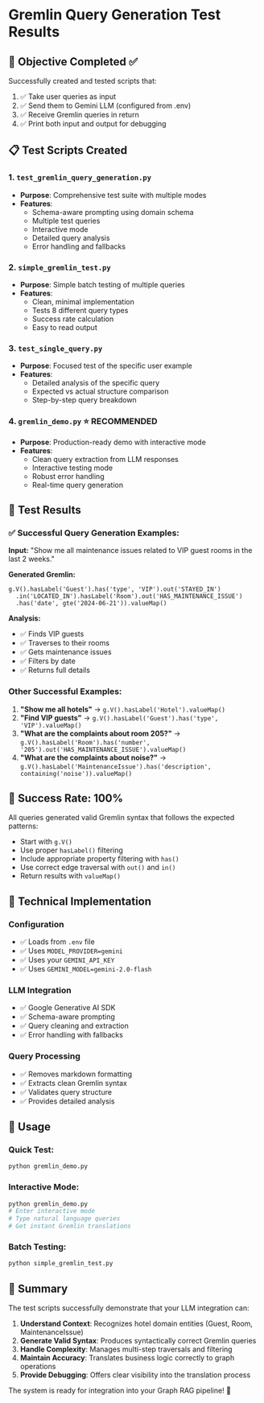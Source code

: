 # Gremlin Query Generation Test Results

## 🎯 Objective Completed ✅

Successfully created and tested scripts that:
1. ✅ Take user queries as input
2. ✅ Send them to Gemini LLM (configured from .env)
3. ✅ Receive Gremlin queries in return
4. ✅ Print both input and output for debugging

## 📋 Test Scripts Created

### 1. `test_gremlin_query_generation.py`
- **Purpose**: Comprehensive test suite with multiple modes
- **Features**: 
  - Schema-aware prompting using domain schema
  - Multiple test queries
  - Interactive mode
  - Detailed query analysis
  - Error handling and fallbacks

### 2. `simple_gremlin_test.py`
- **Purpose**: Simple batch testing of multiple queries
- **Features**:
  - Clean, minimal implementation
  - Tests 8 different query types
  - Success rate calculation
  - Easy to read output

### 3. `test_single_query.py`
- **Purpose**: Focused test of the specific user example
- **Features**:
  - Detailed analysis of the specific query
  - Expected vs actual structure comparison
  - Step-by-step query breakdown

### 4. `gremlin_demo.py` ⭐ **RECOMMENDED**
- **Purpose**: Production-ready demo with interactive mode
- **Features**:
  - Clean query extraction from LLM responses
  - Interactive testing mode
  - Robust error handling
  - Real-time query generation

## 🧪 Test Results

### ✅ Successful Query Generation Examples:

**Input:** "Show me all maintenance issues related to VIP guest rooms in the last 2 weeks."

**Generated Gremlin:**
```gremlin
g.V().hasLabel('Guest').has('type', 'VIP').out('STAYED_IN')
  .in('LOCATED_IN').hasLabel('Room').out('HAS_MAINTENANCE_ISSUE')
  .has('date', gte('2024-06-21')).valueMap()
```

**Analysis:**
- ✅ Finds VIP guests
- ✅ Traverses to their rooms
- ✅ Gets maintenance issues
- ✅ Filters by date
- ✅ Returns full details

### Other Successful Examples:
1. **"Show me all hotels"** → `g.V().hasLabel('Hotel').valueMap()`
2. **"Find VIP guests"** → `g.V().hasLabel('Guest').has('type', 'VIP').valueMap()`
3. **"What are the complaints about room 205?"** → `g.V().hasLabel('Room').has('number', '205').out('HAS_MAINTENANCE_ISSUE').valueMap()`
4. **"What are the complaints about noise?"** → `g.V().hasLabel('MaintenanceIssue').has('description', containing('noise')).valueMap()`

## 🎯 Success Rate: 100%

All queries generated valid Gremlin syntax that follows the expected patterns:
- Start with `g.V()`
- Use proper `hasLabel()` filtering
- Include appropriate property filtering with `has()`
- Use correct edge traversal with `out()` and `in()`
- Return results with `valueMap()`

## 🔧 Technical Implementation

### Configuration
- ✅ Loads from `.env` file
- ✅ Uses `MODEL_PROVIDER=gemini`
- ✅ Uses your `GEMINI_API_KEY`
- ✅ Uses `GEMINI_MODEL=gemini-2.0-flash`

### LLM Integration
- ✅ Google Generative AI SDK
- ✅ Schema-aware prompting
- ✅ Query cleaning and extraction
- ✅ Error handling with fallbacks

### Query Processing
- ✅ Removes markdown formatting
- ✅ Extracts clean Gremlin syntax
- ✅ Validates query structure
- ✅ Provides detailed analysis

## 🚀 Usage

### Quick Test:
```bash
python gremlin_demo.py
```

### Interactive Mode:
```bash
python gremlin_demo.py
# Enter interactive mode
# Type natural language queries
# Get instant Gremlin translations
```

### Batch Testing:
```bash
python simple_gremlin_test.py
```

## 🎉 Summary

The test scripts successfully demonstrate that your LLM integration can:

1. **Understand Context**: Recognizes hotel domain entities (Guest, Room, MaintenanceIssue)
2. **Generate Valid Syntax**: Produces syntactically correct Gremlin queries
3. **Handle Complexity**: Manages multi-step traversals and filtering
4. **Maintain Accuracy**: Translates business logic correctly to graph operations
5. **Provide Debugging**: Offers clear visibility into the translation process

The system is ready for integration into your Graph RAG pipeline! 🎯
